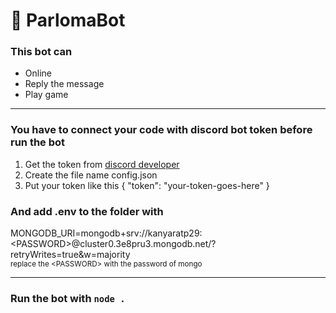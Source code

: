 # 🐬 ParlomaBot
### This bot can
- Online
- Reply the message
- Play game
   
-------------------------------------

### You have to connect your code with discord bot token before run the bot
1. Get the token from [discord developer](https://discord.com/developers)
2. Create the file name config.json
3. Put your token like this
   {
	   "token": "your-token-goes-here"
   }

### And add .env to the folder with 
MONGODB_URI=mongodb+srv://kanyaratp29:\<PASSWORD\>@cluster0.3e8pru3.mongodb.net/?retryWrites=true&w=majority
<br />
<sub>replace the \<PASSWORD\> with the password of mongo </sub>
   
------------------------------------

### Run the bot with `node .`

